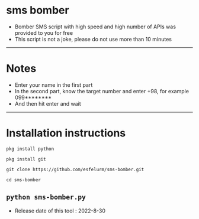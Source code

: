 # sms bomber
- Bomber SMS script with high speed and high number of APIs was provided to you for free
- This script is not a joke, please do not use more than 10 minutes 
----------------------
# Notes 
- Enter your name in the first part 
- In the second part, know the target number and enter +98, for example 099******** 
- And then hit enter and wait 
----------------------
# Installation instructions 

`pkg install python`

`pkg install git`

```git clone https://github.com/esfelurm/sms-bomber.git```

`cd sms-bomber`

`python sms-bomber.py`
---------------------
- Release date of this tool : 2022-8-30
